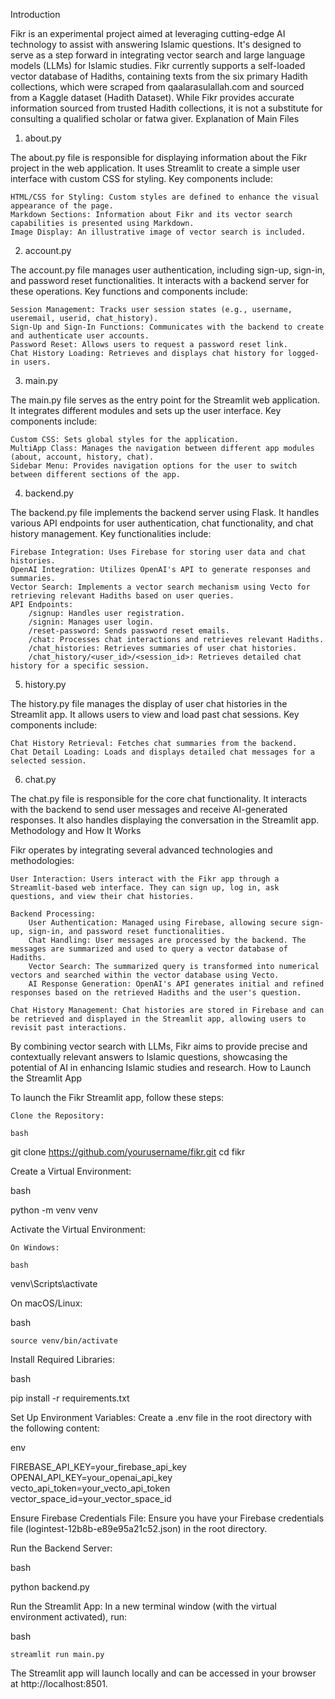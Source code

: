 Introduction

Fikr is an experimental project aimed at leveraging cutting-edge AI technology to assist with answering Islamic questions. It's designed to serve as a step forward in integrating vector search and large language models (LLMs) for Islamic studies. Fikr currently supports a self-loaded vector database of Hadiths, containing texts from the six primary Hadith collections, which were scraped from qaalarasulallah.com and sourced from a Kaggle dataset (Hadith Dataset). While Fikr provides accurate information sourced from trusted Hadith collections, it is not a substitute for consulting a qualified scholar or fatwa giver.
Explanation of Main Files
1. about.py

The about.py file is responsible for displaying information about the Fikr project in the web application. It uses Streamlit to create a simple user interface with custom CSS for styling. Key components include:

    HTML/CSS for Styling: Custom styles are defined to enhance the visual appearance of the page.
    Markdown Sections: Information about Fikr and its vector search capabilities is presented using Markdown.
    Image Display: An illustrative image of vector search is included.

2. account.py

The account.py file manages user authentication, including sign-up, sign-in, and password reset functionalities. It interacts with a backend server for these operations. Key functions and components include:

    Session Management: Tracks user session states (e.g., username, useremail, userid, chat_history).
    Sign-Up and Sign-In Functions: Communicates with the backend to create and authenticate user accounts.
    Password Reset: Allows users to request a password reset link.
    Chat History Loading: Retrieves and displays chat history for logged-in users.

3. main.py

The main.py file serves as the entry point for the Streamlit web application. It integrates different modules and sets up the user interface. Key components include:

    Custom CSS: Sets global styles for the application.
    MultiApp Class: Manages the navigation between different app modules (about, account, history, chat).
    Sidebar Menu: Provides navigation options for the user to switch between different sections of the app.

4. backend.py

The backend.py file implements the backend server using Flask. It handles various API endpoints for user authentication, chat functionality, and chat history management. Key functionalities include:

    Firebase Integration: Uses Firebase for storing user data and chat histories.
    OpenAI Integration: Utilizes OpenAI's API to generate responses and summaries.
    Vector Search: Implements a vector search mechanism using Vecto for retrieving relevant Hadiths based on user queries.
    API Endpoints:
        /signup: Handles user registration.
        /signin: Manages user login.
        /reset-password: Sends password reset emails.
        /chat: Processes chat interactions and retrieves relevant Hadiths.
        /chat_histories: Retrieves summaries of user chat histories.
        /chat_history/<user_id>/<session_id>: Retrieves detailed chat history for a specific session.

5. history.py

The history.py file manages the display of user chat histories in the Streamlit app. It allows users to view and load past chat sessions. Key components include:

    Chat History Retrieval: Fetches chat summaries from the backend.
    Chat Detail Loading: Loads and displays detailed chat messages for a selected session.

6. chat.py

The chat.py file is responsible for the core chat functionality. It interacts with the backend to send user messages and receive AI-generated responses. It also handles displaying the conversation in the Streamlit app.
Methodology and How It Works

Fikr operates by integrating several advanced technologies and methodologies:

    User Interaction: Users interact with the Fikr app through a Streamlit-based web interface. They can sign up, log in, ask questions, and view their chat histories.

    Backend Processing:
        User Authentication: Managed using Firebase, allowing secure sign-up, sign-in, and password reset functionalities.
        Chat Handling: User messages are processed by the backend. The messages are summarized and used to query a vector database of Hadiths.
        Vector Search: The summarized query is transformed into numerical vectors and searched within the vector database using Vecto.
        AI Response Generation: OpenAI's API generates initial and refined responses based on the retrieved Hadiths and the user's question.

    Chat History Management: Chat histories are stored in Firebase and can be retrieved and displayed in the Streamlit app, allowing users to revisit past interactions.

By combining vector search with LLMs, Fikr aims to provide precise and contextually relevant answers to Islamic questions, showcasing the potential of AI in enhancing Islamic studies and research.
How to Launch the Streamlit App

To launch the Fikr Streamlit app, follow these steps:

    Clone the Repository:

    bash

git clone https://github.com/yourusername/fikr.git
cd fikr

Create a Virtual Environment:

bash

python -m venv venv

Activate the Virtual Environment:

    On Windows:

    bash

venv\Scripts\activate

On macOS/Linux:

bash

    source venv/bin/activate

Install Required Libraries:

bash

pip install -r requirements.txt

Set Up Environment Variables:
Create a .env file in the root directory with the following content:

env

FIREBASE_API_KEY=your_firebase_api_key
OPENAI_API_KEY=your_openai_api_key
vecto_api_token=your_vecto_api_token
vector_space_id=your_vector_space_id

Ensure Firebase Credentials File:
Ensure you have your Firebase credentials file (logintest-12b8b-e89e95a21c52.json) in the root directory.

Run the Backend Server:

bash

python backend.py

Run the Streamlit App:
In a new terminal window (with the virtual environment activated), run:

bash

    streamlit run main.py

The Streamlit app will launch locally and can be accessed in your browser at http://localhost:8501.
